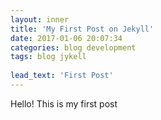 ```yaml
---
layout: inner
title: 'My First Post on Jekyll'
date: 2017-01-06 20:07:34
categories: blog development
tags: blog jykell
 
lead_text: 'First Post'
---
```



Hello! This is my first post
